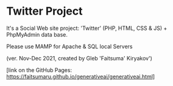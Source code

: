 # Twitter Project

It's a Social Web site project: 'Twitter' (PHP, HTML, CSS & JS) + PhpMyAdmin data base.

Please use MAMP for Apache & SQL local Servers

(ver. Nov-Dec 2021, created by Gleb 'Faitsuma' Kiryakov')

[link on the GitHub Pages: https://faitsumaru.github.io/generativeai/generativeai.html]

